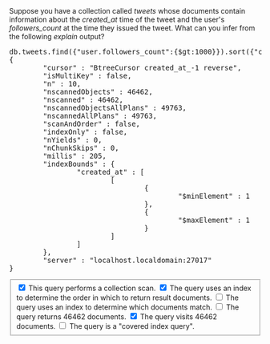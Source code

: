 <div>Suppose you have a collection called <i>tweets</i> whose documents contain information about the <i>created_at</i> time of the tweet and the user's <i>followers_count</i> at the time they issued the tweet. What can you infer from the following <i>explain</i> output?

<pre>db.tweets.find({"user.followers_count":{$gt:1000}}).sort({"created_at" : 1 }).limit(10).skip(5000).explain()
{
        "cursor" : "BtreeCursor created_at_-1 reverse",
        "isMultiKey" : false,
        "n" : 10,
        "nscannedObjects" : 46462,
        "nscanned" : 46462,
        "nscannedObjectsAllPlans" : 49763,
        "nscannedAllPlans" : 49763,
        "scanAndOrder" : false,
        "indexOnly" : false,
        "nYields" : 0,
        "nChunkSkips" : 0,
        "millis" : 205,
        "indexBounds" : {
                "created_at" : [
                        [
                                {
                                        "$minElement" : 1
                                },
                                {
                                        "$maxElement" : 1
                                }
                        ]
                ]
        },
        "server" : "localhost.localdomain:27017"
}
</pre><span><form id="inputtype_i4x-10gen-M101P-problem-52aa3325e2d4232c54a18ad0_2_1" class="choicegroup capa_inputtype" __biza="WJ__"><fieldset><label for="input_i4x-10gen-M101P-problem-52aa3325e2d4232c54a18ad0_2_1_choice_0"><input type="checkbox" checked="" value="choice_0" id="input_i4x-10gen-M101P-problem-52aa3325e2d4232c54a18ad0_2_1_choice_0" name="input_i4x-10gen-M101P-problem-52aa3325e2d4232c54a18ad0_2_1[]"> This query performs a collection scan. </label><label for="input_i4x-10gen-M101P-problem-52aa3325e2d4232c54a18ad0_2_1_choice_1"><input type="checkbox" checked="" value="choice_1" id="input_i4x-10gen-M101P-problem-52aa3325e2d4232c54a18ad0_2_1_choice_1" name="input_i4x-10gen-M101P-problem-52aa3325e2d4232c54a18ad0_2_1[]"> The query uses an index to determine the order in which to return result documents. </label><label for="input_i4x-10gen-M101P-problem-52aa3325e2d4232c54a18ad0_2_1_choice_2"><input type="checkbox" value="choice_2" id="input_i4x-10gen-M101P-problem-52aa3325e2d4232c54a18ad0_2_1_choice_2" name="input_i4x-10gen-M101P-problem-52aa3325e2d4232c54a18ad0_2_1[]"> The query uses an index to determine which documents match. </label><label for="input_i4x-10gen-M101P-problem-52aa3325e2d4232c54a18ad0_2_1_choice_3"><input type="checkbox" value="choice_3" id="input_i4x-10gen-M101P-problem-52aa3325e2d4232c54a18ad0_2_1_choice_3" name="input_i4x-10gen-M101P-problem-52aa3325e2d4232c54a18ad0_2_1[]"> The query returns 46462 documents. </label><label for="input_i4x-10gen-M101P-problem-52aa3325e2d4232c54a18ad0_2_1_choice_4"><input type="checkbox" checked="" value="choice_4" id="input_i4x-10gen-M101P-problem-52aa3325e2d4232c54a18ad0_2_1_choice_4" name="input_i4x-10gen-M101P-problem-52aa3325e2d4232c54a18ad0_2_1[]"> The query visits 46462 documents. </label><label for="input_i4x-10gen-M101P-problem-52aa3325e2d4232c54a18ad0_2_1_choice_5"><input type="checkbox" value="choice_5" id="input_i4x-10gen-M101P-problem-52aa3325e2d4232c54a18ad0_2_1_choice_5" name="input_i4x-10gen-M101P-problem-52aa3325e2d4232c54a18ad0_2_1[]"> The query is a "covered index query". </label><span id="answer_i4x-10gen-M101P-problem-52aa3325e2d4232c54a18ad0_2_1"></span></fieldset></form></span></div>
